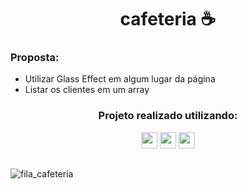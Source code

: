 <h1 align="center">cafeteria ☕</h1>

### Proposta:
- Utilizar Glass Effect em algum lugar da página
- Listar os clientes em um array

<h3 align="center">Projeto realizado utilizando: </h3>

<div align="center">
  <img height="26em" src="https://img.shields.io/badge/JavaScript-F7DF1E?style=for-the-badge&logo=javascript&logoColor=black" >
  <img height="26em" src="https://img.shields.io/badge/HTML5-E34F26?style=for-the-badge&logo=html5&logoColor=white" >
  <img height="26em" src="https://img.shields.io/badge/CSS3-1572B6?style=for-the-badge&logo=css3&logoColor=white" >
</div>

##

![fila_cafeteria](https://user-images.githubusercontent.com/72527935/139356155-e4089c96-eb2d-47e7-9477-59f1aba53f47.PNG)
